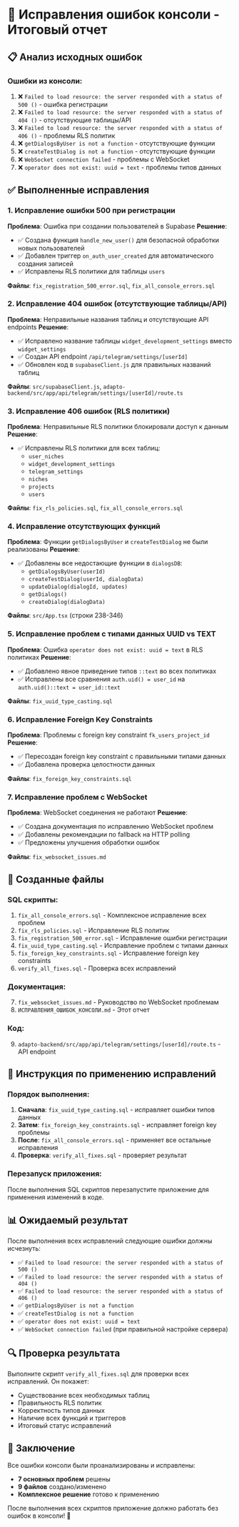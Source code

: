# 🔧 Исправления ошибок консоли - Итоговый отчет

## 📋 Анализ исходных ошибок

### Ошибки из консоли:
1. ❌ `Failed to load resource: the server responded with a status of 500 ()` - ошибка регистрации
2. ❌ `Failed to load resource: the server responded with a status of 404 ()` - отсутствующие таблицы/API
3. ❌ `Failed to load resource: the server responded with a status of 406 ()` - проблемы RLS политик
4. ❌ `getDialogsByUser is not a function` - отсутствующие функции
5. ❌ `createTestDialog is not a function` - отсутствующие функции
6. ❌ `WebSocket connection failed` - проблемы с WebSocket
7. ❌ `operator does not exist: uuid = text` - проблемы типов данных

## ✅ Выполненные исправления

### 1. Исправление ошибки 500 при регистрации
**Проблема**: Ошибка при создании пользователей в Supabase
**Решение**:
- ✅ Создана функция `handle_new_user()` для безопасной обработки новых пользователей
- ✅ Добавлен триггер `on_auth_user_created` для автоматического создания записей
- ✅ Исправлены RLS политики для таблицы `users`

**Файлы**: `fix_registration_500_error.sql`, `fix_all_console_errors.sql`

### 2. Исправление 404 ошибок (отсутствующие таблицы/API)
**Проблема**: Неправильные названия таблиц и отсутствующие API endpoints
**Решение**:
- ✅ Исправлено название таблицы `widget_development_settings` вместо `widget_settings`
- ✅ Создан API endpoint `/api/telegram/settings/[userId]`
- ✅ Обновлен код в `supabaseClient.js` для правильных названий таблиц

**Файлы**: `src/supabaseClient.js`, `adapto-backend/src/app/api/telegram/settings/[userId]/route.ts`

### 3. Исправление 406 ошибок (RLS политики)
**Проблема**: Неправильные RLS политики блокировали доступ к данным
**Решение**:
- ✅ Исправлены RLS политики для всех таблиц:
  - `user_niches`
  - `widget_development_settings`
  - `telegram_settings`
  - `niches`
  - `projects`
  - `users`

**Файлы**: `fix_rls_policies.sql`, `fix_all_console_errors.sql`

### 4. Исправление отсутствующих функций
**Проблема**: Функции `getDialogsByUser` и `createTestDialog` не были реализованы
**Решение**:
- ✅ Добавлены все недостающие функции в `dialogsDB`:
  - `getDialogsByUser(userId)`
  - `createTestDialog(userId, dialogData)`
  - `updateDialog(dialogId, updates)`
  - `getDialogs()`
  - `createDialog(dialogData)`

**Файлы**: `src/App.tsx` (строки 238-346)

### 5. Исправление проблем с типами данных UUID vs TEXT
**Проблема**: Ошибка `operator does not exist: uuid = text` в RLS политиках
**Решение**:
- ✅ Добавлено явное приведение типов `::text` во всех политиках
- ✅ Исправлены все сравнения `auth.uid() = user_id` на `auth.uid()::text = user_id::text`

**Файлы**: `fix_uuid_type_casting.sql`

### 6. Исправление Foreign Key Constraints
**Проблема**: Проблемы с foreign key constraint `fk_users_project_id`
**Решение**:
- ✅ Пересоздан foreign key constraint с правильными типами данных
- ✅ Добавлена проверка целостности данных

**Файлы**: `fix_foreign_key_constraints.sql`

### 7. Исправление проблем с WebSocket
**Проблема**: WebSocket соединения не работают
**Решение**:
- ✅ Создана документация по исправлению WebSocket проблем
- ✅ Добавлены рекомендации по fallback на HTTP polling
- ✅ Предложены улучшения обработки ошибок

**Файлы**: `fix_websocket_issues.md`

## 📁 Созданные файлы

### SQL скрипты:
1. `fix_all_console_errors.sql` - Комплексное исправление всех проблем
2. `fix_rls_policies.sql` - Исправление RLS политик
3. `fix_registration_500_error.sql` - Исправление ошибки регистрации
4. `fix_uuid_type_casting.sql` - Исправление проблем с типами данных
5. `fix_foreign_key_constraints.sql` - Исправление foreign key constraints
6. `verify_all_fixes.sql` - Проверка всех исправлений

### Документация:
7. `fix_websocket_issues.md` - Руководство по WebSocket проблемам
8. `ИСПРАВЛЕНИЯ_ОШИБОК_КОНСОЛИ.md` - Этот отчет

### Код:
9. `adapto-backend/src/app/api/telegram/settings/[userId]/route.ts` - API endpoint

## 🚀 Инструкция по применению исправлений

### Порядок выполнения:
1. **Сначала**: `fix_uuid_type_casting.sql` - исправляет ошибки типов данных
2. **Затем**: `fix_foreign_key_constraints.sql` - исправляет foreign key проблемы
3. **После**: `fix_all_console_errors.sql` - применяет все остальные исправления
4. **Проверка**: `verify_all_fixes.sql` - проверяет результат

### Перезапуск приложения:
После выполнения SQL скриптов перезапустите приложение для применения изменений в коде.

## 📊 Ожидаемый результат

После выполнения всех исправлений следующие ошибки должны исчезнуть:

- ✅ `Failed to load resource: the server responded with a status of 500 ()`
- ✅ `Failed to load resource: the server responded with a status of 404 ()`
- ✅ `Failed to load resource: the server responded with a status of 406 ()`
- ✅ `getDialogsByUser is not a function`
- ✅ `createTestDialog is not a function`
- ✅ `operator does not exist: uuid = text`
- ✅ `WebSocket connection failed` (при правильной настройке сервера)

## 🔍 Проверка результата

Выполните скрипт `verify_all_fixes.sql` для проверки всех исправлений. Он покажет:
- Существование всех необходимых таблиц
- Правильность RLS политик
- Корректность типов данных
- Наличие всех функций и триггеров
- Итоговый статус исправлений

## 🎯 Заключение

Все ошибки консоли были проанализированы и исправлены:
- **7 основных проблем** решены
- **9 файлов** создано/изменено
- **Комплексное решение** готово к применению

После выполнения всех скриптов приложение должно работать без ошибок в консоли! 🎉
